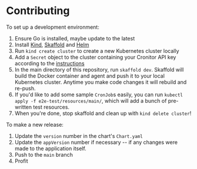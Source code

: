 Contributing
======

To set up a development environment:
1. Ensure Go is installed, maybe update to the latest
2. Install [Kind](https://kind.sigs.k8s.io/), [Skaffold](https://skaffold.dev/) and [Helm](https://helm.sh/docs/intro/install)
3. Run `kind create cluster` to create a new Kubernetes cluster locally
4. Add a `Secret` object to the cluster containing your Cronitor API key according to the [instructions](./README.md#instructions)
5. In the main directory of this repository, run `skaffold dev`. Skaffold will build the Docker container and agent and push it to your local Kubernetes cluster. Anytime you make code changes it will rebuild and re-push.
6. If you'd like to add some sample `CronJob`s easily, you can run `kubectl apply -f e2e-test/resources/main/`, which will add a bunch of pre-written test resources.
7. When you're done, stop skaffold and clean up with `kind delete cluster`!


To make a new release:
1. Update the `version` number in the chart's `Chart.yaml`
2. Update the `appVersion` number if necessary -- if any changes were made to the application itself.
3. Push to the `main` branch
4. Profit
